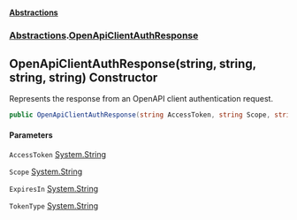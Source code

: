#### [Abstractions](../../index.md 'index')
### [Abstractions](../index.md 'Abstractions').[OpenApiClientAuthResponse](index.md 'Abstractions\.OpenApiClientAuthResponse')

## OpenApiClientAuthResponse\(string, string, string, string\) Constructor

Represents the response from an OpenAPI client authentication request\.

```csharp
public OpenApiClientAuthResponse(string AccessToken, string Scope, string ExpiresIn, string TokenType);
```
#### Parameters

<a name='Abstractions.OpenApiClientAuthResponse.OpenApiClientAuthResponse(string,string,string,string).AccessToken'></a>

`AccessToken` [System\.String](https://learn.microsoft.com/en-us/dotnet/api/system.string 'System\.String')

<a name='Abstractions.OpenApiClientAuthResponse.OpenApiClientAuthResponse(string,string,string,string).Scope'></a>

`Scope` [System\.String](https://learn.microsoft.com/en-us/dotnet/api/system.string 'System\.String')

<a name='Abstractions.OpenApiClientAuthResponse.OpenApiClientAuthResponse(string,string,string,string).ExpiresIn'></a>

`ExpiresIn` [System\.String](https://learn.microsoft.com/en-us/dotnet/api/system.string 'System\.String')

<a name='Abstractions.OpenApiClientAuthResponse.OpenApiClientAuthResponse(string,string,string,string).TokenType'></a>

`TokenType` [System\.String](https://learn.microsoft.com/en-us/dotnet/api/system.string 'System\.String')